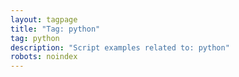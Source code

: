 ```yaml
---
layout: tagpage
title: "Tag: python"
tag: python
description: "Script examples related to: python"
robots: noindex
---
```

